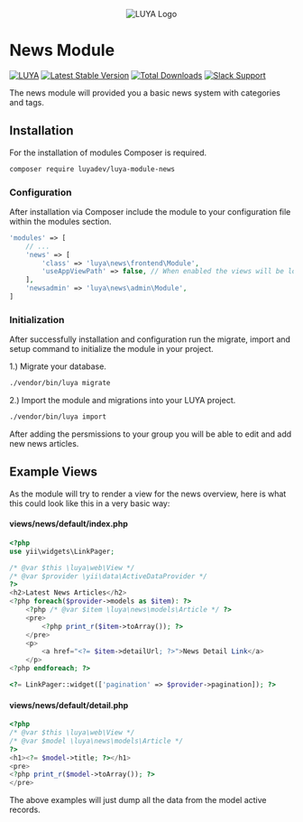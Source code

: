 <p align="center">
  <img src="https://raw.githubusercontent.com/luyadev/luya/master/docs/logo/luya-logo-0.2x.png" alt="LUYA Logo"/>
</p>

# News Module

[![LUYA](https://img.shields.io/badge/Powered%20by-LUYA-brightgreen.svg)](https://luya.io)
[![Latest Stable Version](https://poser.pugx.org/luyadev/luya-module-news/v/stable)](https://packagist.org/packages/luyadev/luya-module-news)
[![Total Downloads](https://poser.pugx.org/luyadev/luya-module-news/downloads)](https://packagist.org/packages/luyadev/luya-module-news)
[![Slack Support](https://img.shields.io/badge/Slack-luyadev-yellowgreen.svg)](https://slack.luya.io/)

The news module will provided you a basic news system with categories and tags.

## Installation

For the installation of modules Composer is required.

```sh
composer require luyadev/luya-module-news
```

### Configuration

After installation via Composer include the module to your configuration file within the modules section.

```php
'modules' => [
    // ...
    'news' => [
    	'class' => 'luya\news\frontend\Module',
    	'useAppViewPath' => false, // When enabled the views will be looked up in the @app/views folder, otherwise the views shipped with the module will be used.
    ],
    'newsadmin' => 'luya\news\admin\Module',
]
```

### Initialization 

After successfully installation and configuration run the migrate, import and setup command to initialize the module in your project.

1.) Migrate your database.

```sh
./vendor/bin/luya migrate
```

2.) Import the module and migrations into your LUYA project.

```sh
./vendor/bin/luya import
```

After adding the persmissions to your group you will be able to edit and add new news articles.

## Example Views

As the module will try to render a view for the news overview, here is what this could look like this in a very basic way:

#### views/news/default/index.php

```php
<?php
use yii\widgets\LinkPager;

/* @var $this \luya\web\View */
/* @var $provider \yii\data\ActiveDataProvider */
?>
<h2>Latest News Articles</h2>
<?php foreach($provider->models as $item): ?>
    <?php /* @var $item \luya\news\models\Article */ ?>
    <pre>
        <?php print_r($item->toArray()); ?>
    </pre>
    <p>
        <a href="<?= $item->detailUrl; ?>">News Detail Link</a>
    </p>
<?php endforeach; ?>

<?= LinkPager::widget(['pagination' => $provider->pagination]); ?>
```

#### views/news/default/detail.php

```php
<?php
/* @var $this \luya\web\View */
/* @var $model \luya\news\models\Article */
?>
<h1><?= $model->title; ?></h1>
<pre>
<?php print_r($model->toArray()); ?>
</pre>
```

The above examples will just dump all the data from the model active records.
